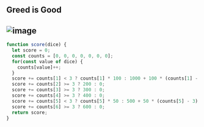 ## Greed is Good
![image](https://user-images.githubusercontent.com/99033220/185538727-2448af84-582b-4ad6-a403-288be5ffec96.png)
---
```JavaScript
function score(dice) {
  let score = 0;
  const counts = [0, 0, 0, 0, 0, 0, 0];
  for(const value of dice) {
    counts[value]++;
  }
  score += counts[1] < 3 ? counts[1] * 100 : 1000 + 100 * (counts[1] - 3);
  score += counts[2] >= 3 ? 200 : 0;
  score += counts[3] >= 3 ? 300 : 0;
  score += counts[4] >= 3 ? 400 : 0;
  score += counts[5] < 3 ? counts[5] * 50 : 500 + 50 * (counts[5] - 3);
  score += counts[6] >= 3 ? 600 : 0;
  return score;
}
```
